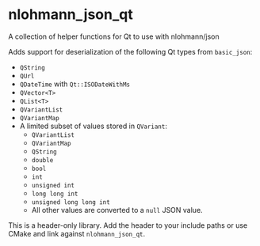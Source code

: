 # nlohmann_json_qt
A collection of helper functions for Qt to use with nlohmann/json

Adds support for deserialization of the following Qt types from `basic_json`: 

* `QString`
* `QUrl`
* `QDateTime` with `Qt::ISODateWithMs`
* `QVector<T>`
* `QList<T>`
* `QVariantList`
* `QVariantMap`
* A limited subset of values stored in `QVariant`:
  * `QVariantList`
  * `QVariantMap`
  * `QString`
  * `double`
  * `bool`
  * `int`
  * `unsigned int`
  * `long long int`
  * `unsigned long long int`
  * All other values are converted to a `null` JSON value.

This is a header-only library. Add the header to your include paths or use CMake and link against `nlohmann_json_qt`.
